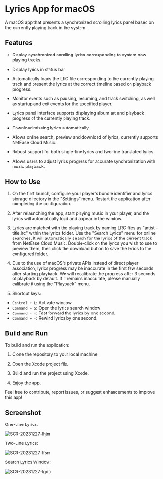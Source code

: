 # Lyrics App for macOS

A macOS app that presents a synchronized scrolling lyrics panel based on the currently playing track in the system.

## Features

- Display synchronized scrolling lyrics corresponding to system now playing tracks.

- Display lyrics in status bar.

- Automatically loads the LRC file corresponding to the currently playing track and present the lyrics at the correct timeline based on playback progress.

- Monitor events such as pausing, resuming, and track switching, as well as startup and exit events for the specified player.

- Lyrics panel interface supports displaying album art and playback progress of the currently playing track.

- Download missing lyrics automatically.

- Allows online search, preview and download of lyrics, currently supports NetEase Cloud Music.

- Robust support for both single-line lyrics and two-line translated lyrics.

- Allows users to adjust lyrics progress for accurate synchronization with music playback.

## How to Use

1. On the first launch, configure your player's bundle identifier and lyrics storage directory in the "Settings" menu. Restart the application after completing the configuration.

2. After relaunching the app, start playing music in your player, and the lyrics will automatically load and appear in the window.

3. Lyrics are matched with the playing track by naming LRC files as "artist - title.lrc" within the lyrics folder. Use the "Search Lyrics" menu for online searches. It will automatically search for the lyrics of the current track from NetEase Cloud Music. Double-click on the lyrics you wish to use to preview them, then click the download button to save the lyrics to the configured folder.

4. Due to the use of macOS's private APIs instead of direct player association, lyrics progress may be inaccurate in the first few seconds after starting playback. We will recalibrate the progress after 3 seconds of playback by default. If it remains inaccurate, please manually calibrate it using the "Playback" menu.

5. Shortcut keys:
- `Control + L`: Activate window
- `Command + S`: Open the lyrics search window
- `Command + +`: Fast forward the lyrics by one second.
- `Command + -`: Rewind lyrics by one second.


## Build and Run

To build and run the application:

1. Clone the repository to your local machine.

2. Open the Xcode project file.

3. Build and run the project using Xcode.

4. Enjoy the app.

Feel free to contribute, report issues, or suggest enhancements to improve this app!

## Screenshot

One-Line Lyrics:

![SCR-20231227-lhjm](https://github.com/flc0105/Lyrics/assets/101919965/83743cbd-7d00-4385-aaf5-52c541989427)

Two-Line Lyrics:

![SCR-20231227-lfsm](https://github.com/flc0105/Lyrics/assets/101919965/2810d0da-3093-4126-9d0f-97b7b8e8ddc8)

Search Lyrics Window:

![SCR-20231227-lgdb](https://github.com/flc0105/Lyrics/assets/101919965/e3a91873-f8ef-40f2-ab53-8d88556ed76b)
